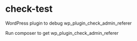 # check-test
WordPress plugin to debug wp_plugin_check_admin_referer

Run composer to get wp_plugin_check_admin_referer